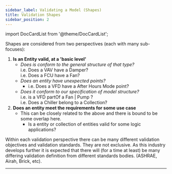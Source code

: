```yaml
---
sidebar_label: Validating a Model (Shapes)
title: Validation Shapes
sidebar_position: 2
---
```

import DocCardList from '@theme/DocCardList';


Shapes are considered from two perspectives (each with many sub-focuses):

1. **Is an Entity valid, at a 'basic level'**
    * *Does is conform to the general structure of that type?*
        <br />i.e. Does a VAV have a Damper?
        <br />i.e. Does a FCU have a Fan?
    * *Does an entity have unexpected points?*
      * i.e. Does a VFD have a After Hours Mode point?
    * *Does it conform to our specification of model structure?*
        <br />i.e. is a VFD partOf a Fan | Pump ?
        <br />i.e. Does a Chiller belong to a Collection?
2. **Does an entity meet the requirements for some use case**
    * This can be closely related to the above and there is bound to be some overlap here.
      * Is a entity or collection of entities valid for some logic applications?


Within each validation perspective there can be many different validation objectives and validation standards. They are not exclusive. As this industry develops further it is expected that there will (for a time at least) be many differing validation definition from different standards bodies. (ASHRAE, Airah, Brick, etc). 

---

<DocCardList />
